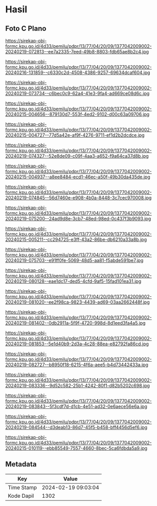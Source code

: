 # Hasil

## Foto C Plano

https://sirekap-obj-formc.kpu.go.id/4d33/pemilu/pdpr/13/77/04/20/09/1377042009002-20240219-072813--ee7a2335-7eed-49b8-8803-fdb65ae8b2c4.jpg

https://sirekap-obj-formc.kpu.go.id/4d33/pemilu/pdpr/13/77/04/20/09/1377042009002-20240216-131859--c6330c2d-4508-4386-9257-69634dcaf604.jpg

https://sirekap-obj-formc.kpu.go.id/4d33/pemilu/pdpr/13/77/04/20/09/1377042009002-20240219-073734--c6bec0c9-62a4-41e3-9fa4-ad669ce08d6c.jpg

https://sirekap-obj-formc.kpu.go.id/4d33/pemilu/pdpr/13/77/04/20/09/1377042009002-20240215-004656--879130d7-553f-4ed2-9102-d00c63a09706.jpg

https://sirekap-obj-formc.kpu.go.id/4d33/pemilu/pdpr/13/77/04/20/09/1377042009002-20240215-004727--77d5a42e-af9f-4276-9711-ef1d2b2dcdce.jpg

https://sirekap-obj-formc.kpu.go.id/4d33/pemilu/pdpr/13/77/04/20/09/1377042009002-20240219-074327--52e8de09-c09f-4aa3-a652-f9a64ca37d8b.jpg

https://sirekap-obj-formc.kpu.go.id/4d33/pemilu/pdpr/13/77/04/20/09/1377042009002-20240215-004937--a8ee8484-ecd1-46ec-a50f-49b30da435de.jpg

https://sirekap-obj-formc.kpu.go.id/4d33/pemilu/pdpr/13/77/04/20/09/1377042009002-20240219-074845--56d7460e-e908-4b0a-8448-3c7cec970008.jpg

https://sirekap-obj-formc.kpu.go.id/4d33/pemilu/pdpr/13/77/04/20/09/1377042009002-20240219-075200--24ad9d8e-3cb7-48ed-98ed-0c437f3b9093.jpg

https://sirekap-obj-formc.kpu.go.id/4d33/pemilu/pdpr/13/77/04/20/09/1377042009002-20240215-005211--cc294725-e3ff-43a2-86be-db6210a33a8b.jpg

https://sirekap-obj-formc.kpu.go.id/4d33/pemilu/pdpr/13/77/04/20/09/1377042009002-20240219-075703--e91ff0fe-5069-48d5-aa81-f5abde591be7.jpg

https://sirekap-obj-formc.kpu.go.id/4d33/pemilu/pdpr/13/77/04/20/09/1377042009002-20240219-080128--eae1dc17-ded5-4cfd-9af5-15fad101ea31.jpg

https://sirekap-obj-formc.kpu.go.id/4d33/pemilu/pdpr/13/77/04/20/09/1377042009002-20240219-081020--ee2f98ca-9823-4439-ad69-03aa2662448f.jpg

https://sirekap-obj-formc.kpu.go.id/4d33/pemilu/pdpr/13/77/04/20/09/1377042009002-20240219-081402--0db2911a-5f9f-4720-998d-8d1eed3fa4a5.jpg

https://sirekap-obj-formc.kpu.go.id/4d33/pemilu/pdpr/13/77/04/20/09/1377042009002-20240219-081853--5e1d40b9-2d3a-4c28-88ea-e82792fa86cd.jpg

https://sirekap-obj-formc.kpu.go.id/4d33/pemilu/pdpr/13/77/04/20/09/1377042009002-20240219-082727--b8950f18-6215-4f6a-aee5-b4d73442433a.jpg

https://sirekap-obj-formc.kpu.go.id/4d33/pemilu/pdpr/13/77/04/20/09/1377042009002-20240219-083336--9d52c582-25b1-4242-80f1-d82b5202c698.jpg

https://sirekap-obj-formc.kpu.go.id/4d33/pemilu/pdpr/13/77/04/20/09/1377042009002-20240219-083843--5f3cdf7d-d1cb-4e51-ad32-0e6aece56e6a.jpg

https://sirekap-obj-formc.kpu.go.id/4d33/pemilu/pdpr/13/77/04/20/09/1377042009002-20240219-084544--d3deab13-86d7-45f5-b458-bff4456d5ef6.jpg

https://sirekap-obj-formc.kpu.go.id/4d33/pemilu/pdpr/13/77/04/20/09/1377042009002-20240215-010119--ebb85549-7557-4660-8bec-5ca6fdbda5a9.jpg


## Metadata

| Key        | Value               |
| ---------- | ------------------- |
| Time Stamp | 2024-02-19 09:03:04 |
| Kode Dapil | 1302                |



